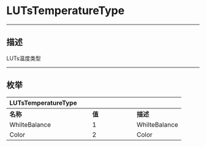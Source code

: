 # LUTsTemperatureType

------------------------------------------------------------------------------------------
## 描述

LUTs温度类型

------------------------------------------------------------------------------------------
## 枚举

|<div style="width:200px">LUTsTemperatureType</div>|<div style="width:100px"></div>|<div style="width:100px"></div>|
|:---|:---|:---|
|**名称**|**值**|**描述**|
|WhilteBalance|1|WhilteBalance|
|Color|2|Color|
